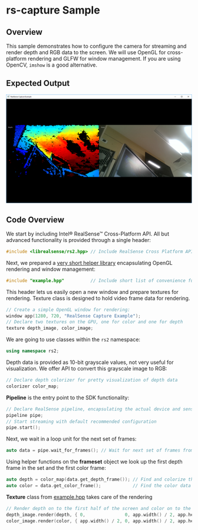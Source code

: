 # rs-capture Sample

## Overview

This sample demonstrates how to configure the camera for streaming and render depth and RGB data to the screen. 
We will use OpenGL for cross-platform rendering and GLFW for window management. If you are using OpenCV, `imshow` is a good alternative. 

## Expected Output
![expected output](expected_output.png)

## Code Overview 

We start by including Intel® RealSense™ Cross-Platform API. All but advanced functionality is provided through a single header:
```cpp
#include <librealsense/rs2.hpp> // Include RealSense Cross Platform API
```

Next, we prepared a [very short helper library](../example.hpp) encapsulating OpenGL rendering and window management:
```cpp
#include "example.hpp"          // Include short list of convenience functions for rendering
```

This header lets us easily open a new window and prepare textures for rendering. Texture class is designed to hold video frame data for rendering. 
```cpp
// Create a simple OpenGL window for rendering:
window app(1280, 720, "RealSense Capture Example");
// Declare two textures on the GPU, one for color and one for depth
texture depth_image, color_image;
```

We are going to use classes within the `rs2` namespace:
```cpp
using namespace rs2;
```

Depth data is provided as 10-bit grayscale values, not very useful for visualization. We offer API to convert this grayscale image to RGB:
```cpp
// Declare depth colorizer for pretty visualization of depth data
colorizer color_map; 
```

**Pipeline** is the entry point to the SDK functionality:
```cpp
// Declare RealSense pipeline, encapsulating the actual device and sensors
pipeline pipe;
// Start streaming with default recommended configuration
pipe.start(); 
```

Next, we wait in a loop unit for the next set of frames:
```cpp
auto data = pipe.wait_for_frames(); // Wait for next set of frames from the camera
```

Using helper functions on the **frameset** object we look up the first depth frame in the set and the first color frame:
```cpp
auto depth = color_map(data.get_depth_frame()); // Find and colorize the depth data
auto color = data.get_color_frame();            // Find the color data
```

**Texture** class from [example.hpp](../example.hpp) takes care of the rendering
```cpp
// Render depth on to the first half of the screen and color on to the second
depth_image.render(depth, { 0,               0, app.width() / 2, app.height() });
color_image.render(color, { app.width() / 2, 0, app.width() / 2, app.height() });
```
